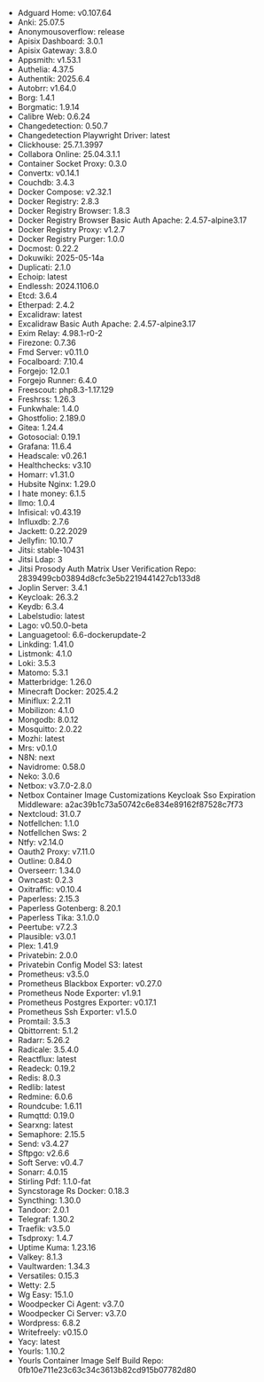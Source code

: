 * Adguard Home: v0.107.64
* Anki: 25.07.5
* Anonymousoverflow: release
* Apisix Dashboard: 3.0.1
* Apisix Gateway: 3.8.0
* Appsmith: v1.53.1
* Authelia: 4.37.5
* Authentik: 2025.6.4
* Autobrr: v1.64.0
* Borg: 1.4.1
* Borgmatic: 1.9.14
* Calibre Web: 0.6.24
* Changedetection: 0.50.7
* Changedetection Playwright Driver: latest
* Clickhouse: 25.7.1.3997
* Collabora Online: 25.04.3.1.1
* Container Socket Proxy: 0.3.0
* Convertx: v0.14.1
* Couchdb: 3.4.3
* Docker Compose: v2.32.1
* Docker Registry: 2.8.3
* Docker Registry Browser: 1.8.3
* Docker Registry Browser Basic Auth Apache: 2.4.57-alpine3.17
* Docker Registry Proxy: v1.2.7
* Docker Registry Purger: 1.0.0
* Docmost: 0.22.2
* Dokuwiki: 2025-05-14a
* Duplicati: 2.1.0
* Echoip: latest
* Endlessh: 2024.1106.0
* Etcd: 3.6.4
* Etherpad: 2.4.2
* Excalidraw: latest
* Excalidraw Basic Auth Apache: 2.4.57-alpine3.17
* Exim Relay: 4.98.1-r0-2
* Firezone: 0.7.36
* Fmd Server: v0.11.0
* Focalboard: 7.10.4
* Forgejo: 12.0.1
* Forgejo Runner: 6.4.0
* Freescout: php8.3-1.17.129
* Freshrss: 1.26.3
* Funkwhale: 1.4.0
* Ghostfolio: 2.189.0
* Gitea: 1.24.4
* Gotosocial: 0.19.1
* Grafana: 11.6.4
* Headscale: v0.26.1
* Healthchecks: v3.10
* Homarr: v1.31.0
* Hubsite Nginx: 1.29.0
* I hate money: 6.1.5
* Ilmo: 1.0.4
* Infisical: v0.43.19
* Influxdb: 2.7.6
* Jackett: 0.22.2029
* Jellyfin: 10.10.7
* Jitsi: stable-10431
* Jitsi Ldap: 3
* Jitsi Prosody Auth Matrix User Verification Repo: 2839499cb03894d8cfc3e5b2219441427cb133d8
* Joplin Server: 3.4.1
* Keycloak: 26.3.2
* Keydb: 6.3.4
* Labelstudio: latest
* Lago: v0.50.0-beta
* Languagetool: 6.6-dockerupdate-2
* Linkding: 1.41.0
* Listmonk: 4.1.0
* Loki: 3.5.3
* Matomo: 5.3.1
* Matterbridge: 1.26.0
* Minecraft Docker: 2025.4.2
* Miniflux: 2.2.11
* Mobilizon: 4.1.0
* Mongodb: 8.0.12
* Mosquitto: 2.0.22
* Mozhi: latest
* Mrs: v0.1.0
* N8N: next
* Navidrome: 0.58.0
* Neko: 3.0.6
* Netbox: v3.7.0-2.8.0
* Netbox Container Image Customizations Keycloak Sso Expiration Middleware: a2ac39b1c73a50742c6e834e89162f87528c7f73
* Nextcloud: 31.0.7
* Notfellchen: 1.1.0
* Notfellchen Sws: 2
* Ntfy: v2.14.0
* Oauth2 Proxy: v7.11.0
* Outline: 0.84.0
* Overseerr: 1.34.0
* Owncast: 0.2.3
* Oxitraffic: v0.10.4
* Paperless: 2.15.3
* Paperless Gotenberg: 8.20.1
* Paperless Tika: 3.1.0.0
* Peertube: v7.2.3
* Plausible: v3.0.1
* Plex: 1.41.9
* Privatebin: 2.0.0
* Privatebin Config Model S3: latest
* Prometheus: v3.5.0
* Prometheus Blackbox Exporter: v0.27.0
* Prometheus Node Exporter: v1.9.1
* Prometheus Postgres Exporter: v0.17.1
* Prometheus Ssh Exporter: v1.5.0
* Promtail: 3.5.3
* Qbittorrent: 5.1.2
* Radarr: 5.26.2
* Radicale: 3.5.4.0
* Reactflux: latest
* Readeck: 0.19.2
* Redis: 8.0.3
* Redlib: latest
* Redmine: 6.0.6
* Roundcube: 1.6.11
* Rumqttd: 0.19.0
* Searxng: latest
* Semaphore: 2.15.5
* Send: v3.4.27
* Sftpgo: v2.6.6
* Soft Serve: v0.4.7
* Sonarr: 4.0.15
* Stirling Pdf: 1.1.0-fat
* Syncstorage Rs Docker: 0.18.3
* Syncthing: 1.30.0
* Tandoor: 2.0.1
* Telegraf: 1.30.2
* Traefik: v3.5.0
* Tsdproxy: 1.4.7
* Uptime Kuma: 1.23.16
* Valkey: 8.1.3
* Vaultwarden: 1.34.3
* Versatiles: 0.15.3
* Wetty: 2.5
* Wg Easy: 15.1.0
* Woodpecker Ci Agent: v3.7.0
* Woodpecker Ci Server: v3.7.0
* Wordpress: 6.8.2
* Writefreely: v0.15.0
* Yacy: latest
* Yourls: 1.10.2
* Yourls Container Image Self Build Repo: 0fb10e711e23c63c34c3613b82cd915b07782d80
